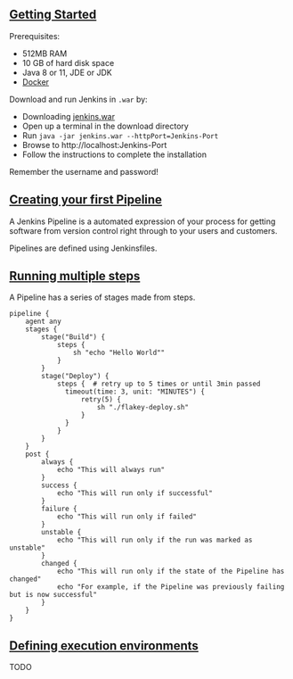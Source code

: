 ## [Getting Started](https://jenkins.io/doc/pipeline/tour/getting-started/)

Prerequisites:
* 512MB RAM
* 10 GB of hard disk space
* Java 8 or 11, JDE or JDK
* [Docker](../../../../Container/Docker)

Download and run Jenkins in `.war` by:
* Downloading [jenkins.war](https://www.jenkins.io/download/)
* Open up a terminal in the download directory
* Run `java -jar jenkins.war --httpPort=Jenkins-Port`
* Browse to http://localhost:Jenkins-Port
* Follow the instructions to complete the installation

Remember the username and password!

## [Creating your first Pipeline](https://jenkins.io/doc/pipeline/tour/hello-world/)

A Jenkins Pipeline is a automated expression of your process for getting software from version control right through to your users and customers.  

Pipelines are defined using Jenkinsfiles.  

## [Running multiple steps](https://jenkins.io/doc/pipeline/tour/running-multiple-steps/)

A Pipeline has a series of stages made from steps.  


```
pipeline {
    agent any
    stages {
        stage("Build") {
            steps {
                sh "echo "Hello World""
            }
        }
        stage("Deploy") {
            steps {  # retry up to 5 times or until 3min passed
              timeout(time: 3, unit: "MINUTES") {
                  retry(5) {
                      sh "./flakey-deploy.sh"
                  }
              }
            }
        }
    }
    post {
        always {
            echo "This will always run"
        }
        success {
            echo "This will run only if successful"
        }
        failure {
            echo "This will run only if failed"
        }
        unstable {
            echo "This will run only if the run was marked as unstable"
        }
        changed {
            echo "This will run only if the state of the Pipeline has changed"
            echo "For example, if the Pipeline was previously failing but is now successful"
        }
    }
}
```

## [Defining execution environments](https://jenkins.io/doc/pipeline/tour/agents/)

TODO
